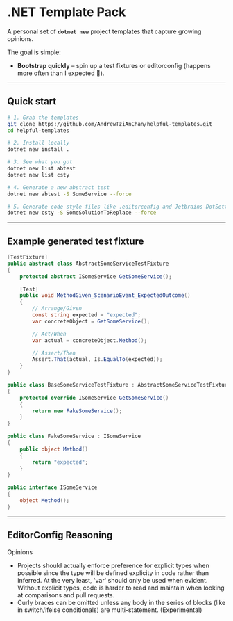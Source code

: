 # .NET Template Pack

A personal set of **`dotnet new`** project templates that capture growing opinions.

The goal is simple:

* **Bootstrap quickly** – spin up a test fixtures or editorconfig (happens more often than I expected 🙁).

---

## Quick start

```bash
# 1. Grab the templates
git clone https://github.com/AndrewTziAnChan/helpful-templates.git
cd helpful-templates

# 2. Install locally
dotnet new install .

# 3. See what you got
dotnet new list abtest
dotnet new list csty

# 4. Generate a new abstract test
dotnet new abtest -S SomeService --force

# 5. Generate code style files like .editorconfig and Jetbrains DotSettings
dotnet new csty -S SomeSolutionToReplace --force
```

---

## Example generated test fixture

```csharp
[TestFixture]
public abstract class AbstractSomeServiceTestFixture
{
    protected abstract ISomeService GetSomeService();

    [Test]
    public void MethodGiven_ScenarioEvent_ExpectedOutcome()
    {
        // Arrange/Given
        const string expected = "expected";
        var concreteObject = GetSomeService();

        // Act/When
        var actual = concreteObject.Method();

        // Assert/Then
        Assert.That(actual, Is.EqualTo(expected));
    }
}

public class BaseSomeServiceTestFixture : AbstractSomeServiceTestFixture
{
    protected override ISomeService GetSomeService()
    {
        return new FakeSomeService();
    }
}

public class FakeSomeService : ISomeService
{
    public object Method()
    {
        return "expected";
    }
}

public interface ISomeService
{
    object Method();
}
```

---

## EditorConfig Reasoning

Opinions

- Projects should actually enforce preference for explicit types when possible since the type will be defined explicity in code rather than inferred. At the very least, 'var' should only be used when evident. Without explicit types, code is harder to read and maintain when looking at comparisons and pull requests.
- Curly braces can be omitted unless any body in the series of blocks (like in switch/ifelse conditionals) are multi-statement. (Experimental)
